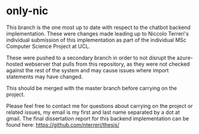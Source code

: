 # only-nic

This branch is the one most up to date with respect to the chatbot backend implementation.
These were changes made leading up to Niccolo Terreri's individual submission of this implementation
as part of the individual MSc Computer Science Project at UCL.

These were pushed to a secondary branch in order to not disrupt the azure-hosted webserver that 
pulls from this repository, as they were not checked against the rest of the system and may cause
issues where import statements may have changed.

This should be merged with the master branch before carrying on the project.

Please feel free to contact me for questions about carrying on the project or related issues,
my email is my first and last name separated by a dot at gmail.
The final dissertation report for this backend implementation can be found
here: <https://github.com/nterreri/thesis/>
